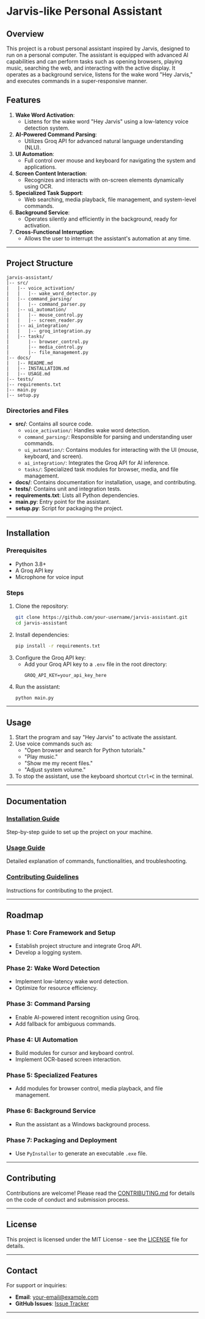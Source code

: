 # Jarvis-like Personal Assistant

## **Overview**
This project is a robust personal assistant inspired by Jarvis, designed to run on a personal computer. The assistant is equipped with advanced AI capabilities and can perform tasks such as opening browsers, playing music, searching the web, and interacting with the active display. It operates as a background service, listens for the wake word "Hey Jarvis," and executes commands in a super-responsive manner.

## **Features**
1. **Wake Word Activation**:
   - Listens for the wake word "Hey Jarvis" using a low-latency voice detection system.
2. **AI-Powered Command Parsing**:
   - Utilizes Groq API for advanced natural language understanding (NLU).
3. **UI Automation**:
   - Full control over mouse and keyboard for navigating the system and applications.
4. **Screen Content Interaction**:
   - Recognizes and interacts with on-screen elements dynamically using OCR.
5. **Specialized Task Support**:
   - Web searching, media playback, file management, and system-level commands.
6. **Background Service**:
   - Operates silently and efficiently in the background, ready for activation.
7. **Cross-Functional Interruption**:
   - Allows the user to interrupt the assistant's automation at any time.

---

## **Project Structure**

```
jarvis-assistant/
|-- src/
|   |-- voice_activation/
|   |   |-- wake_word_detector.py
|   |-- command_parsing/
|   |   |-- command_parser.py
|   |-- ui_automation/
|   |   |-- mouse_control.py
|   |   |-- screen_reader.py
|   |-- ai_integration/
|   |   |-- groq_integration.py
|   |-- tasks/
|       |-- browser_control.py
|       |-- media_control.py
|       |-- file_management.py
|-- docs/
|   |-- README.md
|   |-- INSTALLATION.md
|   |-- USAGE.md
|-- tests/
|-- requirements.txt
|-- main.py
|-- setup.py
```

### **Directories and Files**
- **src/**: Contains all source code.
  - `voice_activation/`: Handles wake word detection.
  - `command_parsing/`: Responsible for parsing and understanding user commands.
  - `ui_automation/`: Contains modules for interacting with the UI (mouse, keyboard, and screen).
  - `ai_integration/`: Integrates the Groq API for AI inference.
  - `tasks/`: Specialized task modules for browser, media, and file management.
- **docs/**: Contains documentation for installation, usage, and contributing.
- **tests/**: Contains unit and integration tests.
- **requirements.txt**: Lists all Python dependencies.
- **main.py**: Entry point for the assistant.
- **setup.py**: Script for packaging the project.

---

## **Installation**

### Prerequisites
- Python 3.8+
- A Groq API key
- Microphone for voice input

### Steps
1. Clone the repository:
   ```bash
   git clone https://github.com/your-username/jarvis-assistant.git
   cd jarvis-assistant
   ```
2. Install dependencies:
   ```bash
   pip install -r requirements.txt
   ```
3. Configure the Groq API key:
   - Add your Groq API key to a `.env` file in the root directory:
     ```
     GROQ_API_KEY=your_api_key_here
     ```
4. Run the assistant:
   ```bash
   python main.py
   ```

---

## **Usage**
1. Start the program and say "Hey Jarvis" to activate the assistant.
2. Use voice commands such as:
   - "Open browser and search for Python tutorials."
   - "Play music."
   - "Show me my recent files."
   - "Adjust system volume."
3. To stop the assistant, use the keyboard shortcut `Ctrl+C` in the terminal.

---

## **Documentation**

### [Installation Guide](docs/INSTALLATION.md)
Step-by-step guide to set up the project on your machine.

### [Usage Guide](docs/USAGE.md)
Detailed explanation of commands, functionalities, and troubleshooting.

### [Contributing Guidelines](docs/CONTRIBUTING.md)
Instructions for contributing to the project.

---

## **Roadmap**

### **Phase 1: Core Framework and Setup**
- Establish project structure and integrate Groq API.
- Develop a logging system.

### **Phase 2: Wake Word Detection**
- Implement low-latency wake word detection.
- Optimize for resource efficiency.

### **Phase 3: Command Parsing**
- Enable AI-powered intent recognition using Groq.
- Add fallback for ambiguous commands.

### **Phase 4: UI Automation**
- Build modules for cursor and keyboard control.
- Implement OCR-based screen interaction.

### **Phase 5: Specialized Features**
- Add modules for browser control, media playback, and file management.

### **Phase 6: Background Service**
- Run the assistant as a Windows background process.

### **Phase 7: Packaging and Deployment**
- Use `PyInstaller` to generate an executable `.exe` file.

---

## **Contributing**
Contributions are welcome! Please read the [CONTRIBUTING.md](docs/CONTRIBUTING.md) for details on the code of conduct and submission process.

---

## **License**
This project is licensed under the MIT License - see the [LICENSE](LICENSE) file for details.

---

## **Contact**
For support or inquiries:
- **Email**: your-email@example.com
- **GitHub Issues**: [Issue Tracker](https://github.com/your-username/jarvis-assistant/issues)

---

